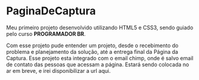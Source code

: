 # PaginaDeCaptura

Meu primeiro projeto desenvolvido utilizando HTML5 e CSS3, sendo guiado pelo curso <b>PROGRAMADOR BR</b>.

Com esse projeto pude entender um projeto, desde o recebimento do problema e planejamento da solução, até a entrega final da Página da Captura.
Esse projeto esta integrado com o email chimp, onde é salvo email de contato das pessoas que acessam a página.
Estará sendo colocada no ar em breve, e irei disponibilizar a url aqui.
